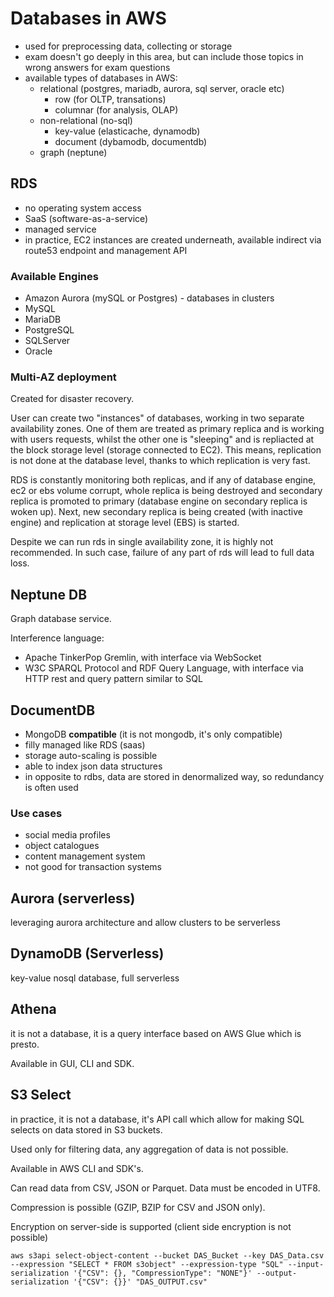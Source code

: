 # Databases in AWS
* used for preprocessing data, collecting or storage
* exam doesn't go deeply in this area, but can include those topics in wrong answers for exam questions
* available types of databases in AWS:
  * relational (postgres, mariadb, aurora, sql server, oracle etc)
    * row (for OLTP, transations)
    * columnar (for analysis, OLAP)
  * non-relational (no-sql)
    * key-value (elasticache, dynamodb)
    * document (dybamodb, documentdb)
  * graph (neptune)

## RDS
* no operating system access
* SaaS (software-as-a-service)
* managed service
* in practice, EC2 instances are created underneath, available indirect via route53 endpoint and management API

### Available Engines
* Amazon Aurora (mySQL or Postgres) - databases in clusters
* MySQL 
* MariaDB
* PostgreSQL
* SQLServer
* Oracle

### Multi-AZ deployment
Created for disaster recovery.

User can create two "instances" of databases, working in two separate availability zones. One of them are treated as primary replica and is working with users requests, whilst the other one is "sleeping" and is repliacted at the block storage level (storage connected to EC2). This means, replication is not done at the database level, thanks to which replication is very fast.

RDS is constantly monitoring both replicas, and if any of database engine, ec2 or ebs volume corrupt, whole replica is being destroyed and secondary replica is promoted to primary (database engine on secondary replica is woken up). Next, new secondary replica is being created (with inactive engine) and replication at storage level (EBS) is started.

Despite we can run rds in single availability zone, it is highly not recommended. In such case, failure of any part of rds will lead to full data loss.

## Neptune DB
Graph database service.

Interference language:
* Apache TinkerPop Gremlin, with interface via WebSocket
* W3C SPARQL Protocol and RDF Query Language, with interface via HTTP rest and query pattern similar to SQL

## DocumentDB
* MongoDB **compatible** (it is not mongodb, it's only compatible)
* filly managed like RDS (saas)
* storage auto-scaling is possible
* able to index json data structures
* in opposite to rdbs, data are stored in denormalized way, so redundancy is often used

### Use cases
* social media profiles
* object catalogues
* content management system
* not good for transaction systems

## Aurora (serverless)
leveraging aurora architecture and allow clusters to be serverless 

## DynamoDB (Serverless)
key-value nosql database, full serverless

## Athena
it is not a database, it is a query interface based on AWS Glue which is presto.

Available in GUI, CLI and SDK. 

## S3 Select
in practice, it is not a database, it's API call which allow for making SQL selects on data stored in S3 buckets.

Used only for filtering data, any aggregation of data is not possible.

Available in AWS CLI and SDK's.

Can read data from CSV, JSON or Parquet. Data must be encoded in UTF8.

Compression is possible (GZIP, BZIP for CSV and JSON only).

Encryption on server-side is supported (client side encryption is not possible)

```commandline
aws s3api select-object-content --bucket DAS_Bucket --key DAS_Data.csv --expression "SELECT * FROM s3object" --expression-type "SQL" --input-serialization '{"CSV": {}, "CompressionType": "NONE"}' --output-serialization '{"CSV": {}}' "DAS_OUTPUT.csv"
```
